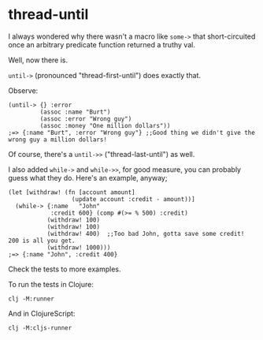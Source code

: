 # thread-until

I always wondered why there wasn't a macro like `some->` that short-circuited once an arbitrary predicate function returned a truthy val.

Well, now there is. 

`until->` (pronounced "thread-first-until") does exactly that. 

Observe:
```
(until-> {} :error
         (assoc :name "Burt")
         (assoc :error "Wrong guy")
         (assoc :money "One million dollars"))
;=> {:name "Burt", :error "Wrong guy"} ;;Good thing we didn't give the wrong guy a million dollars!
```

Of course, there's a `until->>` ("thread-last-until") as well. 

I also added `while->` and `while->>`, for good measure, you can probably guess what they do.
Here's an example, anyway;
```
(let [withdraw! (fn [account amount]
                  (update account :credit - amount))]
  (while-> {:name   "John"
            :credit 600} (comp #(>= % 500) :credit)
           (withdraw! 100)
           (withdraw! 100)
           (withdraw! 400)  ;;Too bad John, gotta save some credit! 200 is all you get.
           (withdraw! 1000))) 
;=> {:name "John", :credit 400}
```


Check the tests to more examples. 

To run the tests in Clojure:

```
clj -M:runner
```

And in ClojureScript:
```
clj -M:cljs-runner
```
